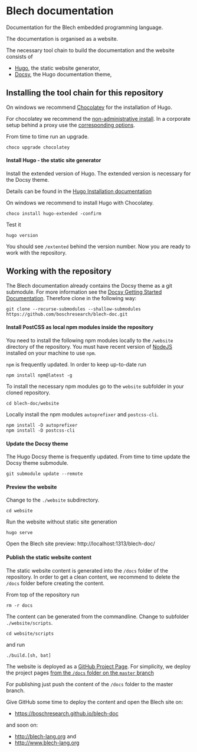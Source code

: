 # Blech documentation

Documentation for the Blech embedded programming language.

The documentation is organised as a website.

The necessary tool chain to build the documentation and the website consists of

* [Hugo](https://gohugo.io/), the static website generator, 
* [Docsy](https://www.docsy.dev/), the Hugo documentation theme, 

## Installing the tool chain for this repository

On windows we recommend [Chocolatey](https://chocolatey.org/) for the installation of Hugo.

For chocolatey we recommend the [non-administrative install](https://chocolatey.org/docs/installation#non-administrative-install).
In a corporate setup behind a proxy use the [corresponding options](https://chocolatey.org/docs/installation#installing-behind-a-proxy).

From time to time run an upgrade.
```
choco upgrade chocolatey
````

#### Install Hugo - the static site generator

Install the extended version of Hugo. The extended version is necessary for the Docsy theme. 

Details can be found in the [Hugo Installation documentation](https://gohugo.io/getting-started/installing/)

On windows we recommend to install Hugo with Chocolatey.
```
choco install hugo-extended -confirm
```

Test it
```
hugo version
```
You should see `/extented` behind the version number.
Now you are ready to work with the repository.

## Working with the repository 

The Blech documentation already contains the Docsy theme as a git submodule. For more information see the [Docsy Getting Started Documentation](https://www.docsy.dev/docs/getting-started/). 
Therefore clone in the following way:

```
git clone --recurse-submodules --shallow-submodules https://github.com/boschresearch/blech-doc.git
```

#### Install PostCSS as local npm modules inside the repository

You need to install the following npm modules locally to the `/website` directory of the repository. You must have recent version of [NodeJS](https://nodejs.org/) installed on your machine to use `npm`.

`npm` is frequently updated. In order to keep up-to-date run

```
npm install npm@latest -g
```

To install the necessary npm modules go to the `website` subfolder in your cloned repository.

```
cd blech-doc/website
```

Locally install the npm modules `autoprefixer` and `postcss-cli`.

```
npm install -D autoprefixer
npm install -D postcss-cli
```

#### Update the Docsy theme

The Hugo Docsy theme is frequently updated. From time to time update the Docsy theme submodule.

```
git submodule update --remote
```

#### Preview the website

Change to the `./website` subdirectory.

```
cd website
```

Run the website without static site generation

```
hugo serve
```

Open the Blech site preview: http://localhost:1313/blech-doc/

#### Publish the static website content

The static website content is generated into the `/docs` folder of the repository. In order to get a clean content, we recommend to delete the `/docs` folder before creating the content.

From top of the repository run
```
rm -r docs
```

The content can be generated from the commandline.
Change to subfolder `./website/scripts`.
```
cd website/scripts
```
and run 
```
./build.[sh, bat]
```

The website is deployed as a [GitHub Project Page](https://gohugo.io/hosting-and-deployment/hosting-on-github/#github-project-pages). For simplicity, we deploy the project pages [from the `/docs` folder on the `master` branch](https://gohugo.io/hosting-and-deployment/hosting-on-github/#deployment-of-project-pages-from-docs-folder-on-master-branch)

For publishing just push the content of the `/docs` folder to the master branch.


Give GitHub some time to deploy the content and open the Blech site on: 
* https://boschresearch.github.io/blech-doc

and soon on:

* http://blech-lang.org and 
* http://www.blech-lang.org







